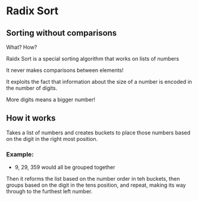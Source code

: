 # Radix Sort
## Sorting without comparisons
<p>What? How?</p>
<p>Raidx Sort is a special sorting algorithm that works on lists of numbers</p>
<p>It never makes comparisons between elements!</p>
<p>It exploits the fact that information about the size of a number is encoded in the number of digits.</p>
<p>More digits means a bigger number!</p>

## How it works
<p>Takes a list of numbers and creates buckets to place those numbers based on the digit in the right most position.</p>

### Example:
- 9, 29, 359 would all be grouped together

<p>Then it reforms the list based on the number order in teh buckets, then groups based on the digit in the tens position, and repeat, making its way through to the furthest left number. 


